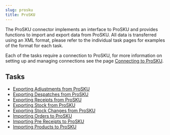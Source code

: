 ```yaml
---
slug: prosku
title: ProSKU
---
```

The ProSKU connector implements an interface to ProSKU and provides functions to import and export data from ProSKU. All data is transferred using an XML format, please refer to the individual task pages for examples of the format for each task.

Each of the tasks require a connection to ProSKU, for more information on setting up and managing connections see the page [Connecting to ProSKU](connecting-to-prosku).

## Tasks

* [Exporting Adjustments from ProSKU](exporting-adjustments-from-prosku)
* [Exporting Despatches from ProSKU](exporting-despatches-from-prosku)
* [Exporting Receipts from ProSKU](exporting-receipts-from-prosku)
* [Exporting Stock from ProSKU](exporting-stock-from-prosku)
* [Exporting Stock Changes from ProSKU](exporting-stock-changes-from-prosku)
* [Importing Orders to ProSKU](importing-orders-to-prosku)
* [Importing Pre Receipts to ProSKU](importing-prereceipts-to-prosku)
* [Importing Products to ProSKU](importing-products-to-prosku)
